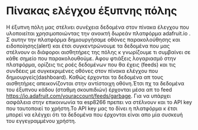 # Πίνακας ελέγχου έξυπνης πόλης

Η έξυπνη πόλη μας στέλνει συνέχεια δεδομένα στον πίνακα έλεγχου που υλοποιείται χρησιμοποιώντας την ανοικτή δωρεάν πλατφόρμα adafruit.io .
Σ αυτην την πλατφόρμα δημιουργήσαμε οθόνες παρακολούθησης και ειδοποίησης(alert) και έτσι συγκεντρώνουμε τα δεδομένα που μας στέλνουν οι διάφοροι
αισθητήρες της πόλης κ γνωρίζουμε τι συμβαίνει σε κάθε σημείο που παρακολουθούμε.
Αφου φτιάξεις λογαριασμό στην πλατφόρμα, ορίζεις τις ροές δεδομένων που θα έχεις (feeds) και τις συνδέεις με συγκεκριμένες οθόνες στον πίνακα 
ελέγχου που δημιουργείς(dashboard). Καθώς έρχονται τα δεδομένα απ τους αισθητήρες απεικονίζονται στην αντίστοιχη οθόνη.Έτσι πχ τα δεδομένα του 
έξυπνου κάδου (σταθμη σκουπιδιών) έρχονται μέσα απ το feed https://io.adafruit.com/youraccount/feeds/garbage. Για να υπάρχει ασφάλεια στην επικοινωνία
τα esp8266 πρεπει να στέλνουν και το API key που ταυτοποιεί το χρήστη.Το API key μας το δίνει η πλατφόρμα κ έτσι μπορεί να ελέγχει ότι τα δεδομένα 
που έρχονται είναι απο μία συσκευή του εγγεγραμμένου χρήστη.
